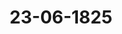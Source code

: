 ---  
schema: default  
title: 23-06-1825  
organization: Team Charlie  
notes: "<p>Description</p><p>Vierzehnte Sizung.

Geschehen, Frankfurt den 23. Juni 1825.

In Gegenwart

aller in der meizehnten Eigung anwesenden

Mit Ausnahme:

von Seiten Oesterreichs: des K. K. präsidirenden Herrn Gesandten, Freiherrn von Mün-

Bellinghausen, welcher den K. Sächsischen Gesandten, Herrn von Carlowiz, u

von Seiten Oldenburgs, Anhalts und Schwarzburgs: des Herrn Gesandten v

Both, welcher den Herrn Gesandten Grafen von Beust substituirt hatte.</p><p>§.66</p><p>Substitutionen.

Der Königlich-Sächsische Herr Gesandte von Carlowiz zeigt an, daß

von dem Kaiserlich-Königlichen präsidirenden Herrn Gesandten, Freiherrn von Mün-

Oellinghausen, — beßgleichen, daß der Großherzoglich- und Herzoglich-Sächsis,

Herr Gesandte, Graf von Beust, von dem Herzoglich-Oldenburgischen, Anhalt-u

Färstlich-Schwarzburgischen Gesandten, Herrn von Both, substituirt worden sey.</p><p>§.67</p><p>Reclamation des Grafen August zu Leiningen-Westerburg, jüngerer 2

nie, die nicht vollständig bewirkte Auszahlung der ihm zustehend

Rheinoetroi-Rente betreffend.

(4 Oip s. 13. 8. Sip. § 18d. 3)

Ferner

Vorstellung der Vormundschaft der Prinzessin Carolina von Ifenbur

Birstein und der Fürstlich-Isenburgischen Fideicommiß-Admin

stration zu Mannheim, Rücstande auf die Rovitionalrenti d

Rheinoetrei betreffend.

(9. Sib. §. 47d. 9)

Von Seiten der betheiligten Höfe wurden in diesem Betreffe die Erklärungen in1

heutigen Sitzung abgelegt, in das 2. Separat-Protokoll aufgenommen, und an die Ei

gaben-Commission abgegeben.</p><p>§.68</p><p>le des Christoph Stute zu Bremen, Schuß in seinen Rechten als

Schmiedemeister daselbst betreffend.

Der Großherzöglich- und Herzoglich-Sächsische Gesandte, Herr Graf

Beust: erstattet Vortrag von einer, unter Num. 31 des dießjährigen Einreichungs-

okolls eingetragenen, von zwei Anlagen und einer Vollmacht für den hiesigen Aovoraten

Haueisen, zur Annahme diefortiger Insinuanden, begleiteten Eingabe Christophs Stute

tremen, der sich dasiger Bürger und Schmiedemeister nenne, und im Wesentlichen Fol-

8 anführe:

Auch in der freien Stadt Bremen sey, während der Französischen Regierung, an die

le des Handwerkszunftwesens, die so genannte Patent-Einrichtung getreten.

Nachdem Bremen seine Selbstständigkeit wieder gewonnen gehabt, hätte der Senat

Hilve-Verfassung wieder hergestellt, und durch eine vom Reclamanten mit übergebene

ronung vom 21. März 1814 die künftigen Innungsverhältnisse der während der Fran-

hen Regierung entstandenen Patentmeister festgesetzt. Stute hätte zu leztern gehört

alle in jener Verordnung vorgezeichneten Bedingungen erfüllt, am Zunftmeister seyn

Innen, solle aber dem ungeachtet wieder Geselle werden. Recurs an die Obrigkeit und

aufige und kostspielige Processe mit der zusammengesetzten Innung der Schlosser und

niede in Bremen, hätten ihn nicht zum Ziele und nur am Haus und Hof, ja sogar

ein Handwerkszeug gebracht, in welcher Noth er sich an hohe Bundesversammlung

der Bitte wende: Hochdieselbe wolle sich bei dem Senate der freien Stadt Bremen

hn verwenden, damit Reclamant, in Gemäßheit der Senatsverordnung vom 21. März

unter die Meister der vortigen Schmiede-Innung aufgenommen werde.

Hierauf eröffnet der Herr Referent folgendes Gutachten. Es habe ausser Zweifel geschie-

daß Reclamant Stute von hoher Bundesversammlung abgewiesen werden müsse. Denn

man seine Beschwerde als gegen eine Maaßregel der innern Verwaltung und Polizei

snem Deutschen Bundesstaate gerichtet an, so gehöre sie schon darum an sich nicht

Bereiche dieser hohen Versammlung. Betrachte man hingegen den Gegenstand versel-

tls eine Justizsache, weil, nach der Meinung des Reclamanten, eine landespolizeigeseh-

Verordnung unrichtig auf ihn angewendet worden sey, wodurch allerdings, unter ge-

Voraussetzungen, eine Polizeisache in eine Justizsache verwandelt werden könne; so

se sich bohe Bundesversammlung um deßwillen nicht in dem Falle, einzuschreiten, weil

erhelle, daß dem Reclamanten, den Gesetzen und der Verfassung der freien Stadt Pre-

lntgegen, die Rechtspflege gehemmt oder verweigert worden sey CArt. 29 der Schlußacte),vielmehr demselben das rechtliche Sehör gegen die combinirte Innung der Schlosser u

Schmiede verstattet worden zu seyn scheine; und es könne daher der Antrag nur auf 1

Reclamanten State Abweisung gerichtet werden.

Sämmtliche Gesandtschaften stimmten dem Herrn Referenten bei; daher

DesGlug:

daß Christoph Stute zu Bremen mit seiner Beschwerde und Bitte abgewiesen wer-</p><p>§.69</p><p>Zusammenstellung aller von 1810 bis Ende 1824 bei der Bundesversam

lung in Vortrag gekommenen Privat-Eingaben, durch Freiher

von Holzhausen.

(12 Sig. § 61 d. 3.)

Ebenderselbe: erstattet Namens der Reclamations-Commission Vortrag von eine

unter Num. 33 des dießjährigen Einr. Prot. eingetragenen Schreiben des Freiherrn Ad

von Holzhausen, Secretärs bei der Bundestagsgesandtschaft der zur 16. Gesammtstim

vereinigten Durchlauchtigsten Fürsten, mit welchem er hoher Bundesversammlung eine v

ihm ausgearbeitete - Zusammenstellung aller von 1810 bis Ende 1824 bei der hohen Du

besversammlung zum Vortrage gekommenen Privat-Eingaben, nach Ordnung der Eu

a deb- und Schluß-Acte i, überreicht und Hochderen geneigten und nachsichtsvollen Aufnah-

empfiehlt, — und es wird der Antrag dabin gerichtet: diese Zusammenstellung, unter An

kennung des Fleißes ihres Verfassers, hier niederzulegen und demselben durch Protokoll-A.

zug dafür danken zu lassen; — worauf einhellig

befalossen

wurde,

des Legationssecretärs Freiherrn von Holzhausen Zusammenstellung der Eingabe

unter Anerkennung des Fleißes des Verfassers, in die Registratur der hohen Bundeso

sammlung niederzulegen und demselben durch Protokoll-Auszug dafür danken zu lassen.</p><p>§.70</p><p>Beschwerde des Pfarrers Schmidt in Knielingen, Großherzogthums 8

den, gegen die Königlich-Baierische Regierung, wegen Diensten

lassung; veranlaßt durch verweigerten Uebertritt zu der Berein

gung der beiden protestantischen Gemeinden zu Kleinfischlingen,

dem Königlich-Baierischen Rheinkreise.

Ebenderselbe: erstattet Vortrag über eine bei hoher Bundesversammlung v.

dem hiesigen Aovoraten Dr. Kloß, in nachgewiesener Affter-Vollmacht des Pfarrenibt im Großherzoglich-Badischen Orte Knielingen, gegen die Königlich-Baierische Re-

ing angebrachte, von einem sehr volumindsen Handactenbande begleitete Reclamation

tum. 38 des Einr. Prot. d. J.). Es wird aus diesen Schriften umständlich vorgetragen,

der, an sich für würdig anerkannte, Pfarrer Schmidt, der seine Stelle seit 1184 in

afschlingen, in Rhein-Baiern, bekleidet hätte, weil er der daselbst von Seiten der

iglichen Regierung beabsichtigten Vereinigung der evangelischen Kirchengemeinden nicht

eten wollen, nach manchen, auch erwähnten, Zwischenvorgängen, auf eine minder

ägliche Pfarrstelle in Dickenreishausen, in Alt-Baiern, versetzt werden sollen, daß

invorstellungen seiner Seits fruchtlos geblieben wären, daß und warum nach verschie-

1) auch angeführten, Zwischenvorkommenheiten der Pfarrer Schmidt sich veranlaßt

iden habe, auf leztgebachte Pfarrstelle zu verzichten, um seine Dienstentlassung und

eine seinen Dienstjahren und übrigen Verhältnissen angemessene Pension nachzusu-

und, da er deßwegen eine allerhöchste Entschliessung nicht bekommen hätte, durch

Verhältnisse gedrungen, die Pfarrei Knielingen, im Großherzogthume Baben, anzu-

ien, worauf, im weitern Verfolg, ihm die allerhöchste Entschliessung bekannt gemacht

ien sey: 2 daß die von dem Pfarrer Schmidt ohne nachgesuchte Erlaubniß geschehene

vanderung und Annahme fremder Dienste alle Ansprüche auf Pension für ihn aufge-

nhätten und er sonach hierunter abschläglich zu bescheiden sey..

Der Herr Referent erwähnt hierauf das Schlußgesuch der vorliegenden Reclamation:

hohe Bundesversammlung bei der Königlich-Baierischen Regierung für den Pfarrer

nidt sich verwenden wolle, damit er eine, seinem, durch Vorenthaltung der Justiz und

Beharren auf seinen Glauben bewirkten Verlust gleichkommende Entschädigung und

ton erhalte re., und eröffnet folgendes Gutachten:

In so fern das Gesuch der für den Pfarrer Schmidt zu Knielingen, im Großher-

ume Baden, bei hoher Bundesversammlung angebrachten Reclamation dahin gemeint

daß bei der Königlich-Baierischen Regierung eine Pension eaus Gnaden für ihn

wirkt werden möge, so liege solches völlig ausserhalb der Grenzen der Zuständigkeit

hohen Versammlung.

Nahme der Pfarrer Schmidt hingegen eine Entschädigung und Pension - von Rechts

en- in Anspruch, so müßte, um die Competenz hoher Bundesversammlung zu begrün-

nachgewiesen werden: daß deßwegen von dem Pfarrer Schmidt — so unergiebig auch

erfolg, wegen der Entfernung aus dem Königreiche Baiern und Annahme einer Stelle

uslande, gewesen seyn dürfte — bei dem betreffenden Königlich-Baierischen Gerichte

ich Klage erhoben, von diesem aber, den Gesetzen und der Verfassung des Königreichsangegen, die rechtliche Gebuhr darauf verweigert, auch von dem Pfarrer Schmidt geg

solche Justizverweigerung kein in den Königlich-Saierischen Gesetzen gegründetes Mint

wiewohl vergeblich, unversucht gelassen worden wäre (Antikel 20 der Schlußacte). Die

Nachweisungen fehlten, und darum könne der Antrag nur auf Abweisung des Pfarrers Schm

gerichtet werden. Uebrigens dürfte ver, der Reclamationsschrift beigeflgte Privat-Act-

band zurückzugeben seyn.

Unter allgemeiner Zustimmung zu dem so eben vernommenen Eerachten u

Antrage, wurde

besglossen:

daß Pfarrer Schmidt zu Knielingen abzuweisen und demselben der vorgelegte Act-

band zurückzustellen sey.</p><p>§.71</p><p>Besuch des Peter und Reinhard Klippel von Camberg, dann der Witn des Georg Groß von Eschhofen, Herzogthums Rassau, wegen ru ständiger Quartiers, Montur-und Gegeifforderung, als ehemali, Kurtrierische Leibgardisten. 12 Sis. s. 25 d. 3. 1024) der Gesandte der freien Städte, Herr Danz: verliest Namens der Eing ben-Commission Vortrag auf das neueste, Zahl 28 des dießjährigen Einreichungs-Protokol übergebene Gesuch des Peter und Reinhard Klippel von Camberg, dann der Witt des Georg Groß von Eschhofen, Herzogthums Nassau, wegen rückständiger Quartier Montur- und Gage-Forderung, als ehemalige Kurtrierische Leibgardisten. In dem Gutachten erwähnt die Commission: Peter und Reinhard Klippel und die Witwe des Georg Groß forderten auf 1 Zeit von 1706 bis 1801, wo sie und resp. ihr Ehemann als Kurtrierische Leibgardist angestellt gewesen, Rückstände an Quartiers, Montirungs- und Gage-Geloern. Die Reclamanten betrachteten diese Rückstände als eine Landesschuld, welche von di jetzigen Besitzern der Kurtrierischen Lande, der Preussischen und Rassauischen Regierung zu bezahlen wäre, und führten an, daß die von beiden Regierungen seit 1818 in Coble, bestellte Commission zu Regulirung der Kurtrierischen Schulden die Richtigkeit ihrer Fo derung gar nicht in Zweifel gezogen, sich aber über die Nate, welche jede derselben bei tragen hätte, nicht vereinigen könnte, und darum die Befriedigung unterlassen habe. Sie hätten schon im Jahre 1823 die hohe Bundesversammlung, ihnen zu ihrer Fo derung zu verhelfen, gebeten. Protok. d. d. Sundesvers. XVII. 80.Auf dieses Gesuch sey, nach dem Antrage der Reclamations-Commission, am 22. Januar

beschlossen worden, die Reclamanten von der Bundesversammlung ab- und wieder

eCommission in Coblenz zu verweisen, mit der hinzugefügten Aeusserung, daß übrigens

tersammlung nicht zweifle, die beiden höchsten Regierungen würden auf deren be-

ste Tage, so weit es die Umstände erlaubten, geeignete Rücksicht nehmen.

Obiger genehmigte Antrag hätte nur auf der Hoffnung beruhen können, daß die Re-

inten von der Commission in Coblenz, wenn die Forderung wirklich für richtig an-

nt worden wäre, ihre Befriedigung erhalten haben würden, ohne daß es hierzu erst

Dazwischenkunft der hohen Bundesversammlung bedurft hätte.

Allein, diese Hoffnung sey nicht in Erfüllung gegangen, denn die Reclamanten hätten,

einem Zeitverlauf von fünf Vierteljahren, im Mai 1825 ihr Gesuch wiederholt.

Es komme daher jetzt bei der vorliegenden Reclamation lediglich auf die Frage an:

ob das Anführen der Reclamanten gegründet sey, daß ihre Forderung von der Com-

mission in Coblenz anerkannt werde?

helfen, indem sie die Sache auf den im 30. Art. der Schlußacte vor-

chneten Weg leite.

Sey selbiges aber ungegründet, dann sey die Versammlung incompetent, müsse

die Reclamanten pure von sich abweisen, und ihnen überlassen, wegen ihrer ver-

tlichen Ansprüche sich ferner an die Commission in Coblenz zu wenden, oder auch den

glich-Preussischen und Herzoglich-Nassauischen Fiscus, jeden pro rata, vor den geeig-

1 Landesgerichten zu belangen.

Die Bescheinigung jenes Anführens liege den Reclamanten ob, sey aber zur Zeit noch

erfolgt.

In dessen Betracht werde von den Mitgliedern der Eingaben-Commission angetragen:

die Reclamanten, da sie das Anführen nicht bescheinigt hätten, daß ihre Forderung

von der in Coblenz bestehenden Königlich-Preussischen und Herzoglich-Rassauischen

Commission zu Regulirung der Kurtrierischen Schulden bereits anerkannt worden

sey, anderweit abzuweisen.

Hierauf wurde diesem Antrage gemäß

besalossen:

die Reclamanten, da sie die Angabe nicht bescheinigt haben, daß ihre Forderung von

n Coblenz bestehenden Königlich-Preussischen und Herzoglich-Nassauischen Commissionzu Regulirung der Kurtrierischen Schulden bereits anerkannt worden sey, anderweit

zuweisen.</p><p>§.72</p><p>Gesuch der Erben des zu Heiligenstadt verstorbenen Regierungsra

Schraut, wegen Rückstandes der Pension ihres Erblassers.

Ebenderselbe: verliest einen Vortrag der Eingaben-Commission über das 3.

des dießjährigen Cinr. Prot. eingetragene Gesuch der Erben des zu Heiligenstadt ver

benen Regierungsraths Goswin Schraut, wegen des während der Königlich-Westphäli

Regierung aufgelaufenen Rückstandes der Pension ihres Erblassers, worin dieselben diese

Versammlung bitten:

in so fern die Befriedigung ihnen nicht vermittelt werden wollte, zu bewirken,

ihnen gestattet werde, den Westphälischen Rückstandsfonds und, in subsidium,

Fiscus im Wege des Processes in Anspruch nehmen zu dürfen.

Das Gutachten geht dahin: Was die Sache selbst betreffe, so sey nur von Pensi

rückständen die Rede, welche während der Dauer des ephemeren Königreichs Westph

dadurch entstanden seyen, daß sich die Westphälische Regierung ermächtigt gehalten h

die reichsdeputationsschlußmäsige Pension des Vaters der Reclamanten nach angenomm,

eigenen Grundsätzen herabzusetzen. Die Zuständigkeit der hohen Bundesversammlung i

nicht auf den Art. 15 der Bundesacte angesprochen, sondern die Reclamanten glaub

der Art. 29 der Wiener Schlußacte rede für sie und unterstüße diese ihre Bitte.

Art. 29 der Schlußacte und der Entwurf eben dieses Artikels AAnlage Protokolls

14. Sitzung, dann Anlage des 16. Protokolls der Conferenzen zu Wien v. J. 182), 1

den nun zusammengestellt und daraus abgeleitet, daß es irrig wäre, wenn man glai

wollte, für alle und jede Ansprüche eines Privaten sey Verfolgung derselben bei eig

lichen Justizbehörden zulässig und festgesetzt, im Falle der Verweigerung aber, die An

dung des Art. 29 der Schlußacte begründet; es solle und müsse dieses vielmehr nach

Verfassung und den bestehenden Gesetzen eines jeden einzelnen Staates beurtheilt wer-

Habe sich nun, in dem vorliegenden Falle, die respect. Mutter der Reclamanten

das Königliche Ober-Präsidium der Provinz Sachsen, dann an die Immediat-Com-

sion für die abgesonderte Restverwaltung gewendet; hätten Seine Majestät der König

mittelbar die Resolution der letztern, die also doch die angeorbnete rechte Behörde

müsse, bestätigt, der Witwe sogar, von welcher das Ableben nicht angeführt werde,

statt veren die Kinder, wie sie früher nicht thaten, jetzt aufträten, eine Pensionthtr. verwilligt: so sey eine Beschwerbe über verweigertes Ochör ober versagte be

19 und Prüfung ganz grundlos.

8 werde demnach begründet erscheinen, daß die Reclamanten von hier abzuweisen

nerauf wurde dem Antrage gemäß

besqlossen:

is die Reclamanten von hier abzuweisen seyen.</p><p>§.73</p><p>Einreichungs-Protokoll

Die Eingaben

2 35, eingereicht am 1. Juni, von Dr. Ohlenschlager dahier, als Bevollmächtigten

der Witwe Magdalena Mondorff zu Coblenz, eine Restforderung von

270 Fl. an die vormalige Reichs-Operationscasse betreffend. Mit Vollmacht

und einem Restschein.

1. 36, einger. am 6. dieses Monats, von dem ehemaligen Fürstlich-Saarbrückschen

Geheimen Rath Eichberg zu Ottweiler, erneuertes Gesuch wegen Vergütung

seiner Pensionsrückstände von Seiten der Herzoglich-Nassauischen Regierung.

37, einger. am 8. dieses, von dem Regierungsrath v. Albertino zu Büdelheim bei

Bingen, für sich und Namens der übrigen betheiligten Rheinzollpensionisten,

wiederholtes Gesuch um hohe Beschlußfassung zu Erlangung ihrer Pensionen und

deren Rückstände. Mit 2 Anlagen.

38, einger. am 8. dieses, von Dr. Kloß vahier, als Bevollmächtigten des Pfar-

rers Chr. Fried. Schmidt zu Knielingen, im Grosherzogthume Baden, De

schwerde gegen die Königlich-Baierische Regierung, wegen Dienstentlassung

und dießfallsiger Pensionsansprüche. Mit Anlagen.

30, einger. am 11. dieses, von Dr. Kloß als Bevollmächtigten des pensionir-

ten ehemaligen Hochfürstlich-Passauischen Hof- und Gerichtspflegers zu Für-

stenau. Philipp Schöller, zu Passau, Beschwerde gegen die Königlich-Dai-

erische Regierung, Pensionsforderung betreffend. Mit 4 Anlagen.

40, einger. am 11. dieses, von Friedrich Heinrich Aßmann, zu Weplar, von

male Reichslammergerichts-Pevellen, Bitte um Bewilligung der jährlichen

Rum. 41, ainger. am 17. dieseb, von Dr. Bingo dahier, als substituirten Anwalt der

privilegirten Gläubiger des Oberjägermeisters von Moltke, Vorstellung in De-

treff einer von dem Großherzog von Mecklenburg-Schwerin verflegten Justiz-

verweigerung. Mit 21 Anlagen.

Num 22, einger. am 20. dieses, von Johann Wilhelm Remy, Handelsmann dahin,

nochmaliges Besuch in Betreff einer Forderung an Preussen und Nassau, we

gen Lieferung in die Festung Ehrenbreitstein. Mit 3 Anlagen.

Rum. 43, einger. am 21. dieses, von dem Königlich-Preussischen Steuerrath Peters

dahier, Beschwerde gegen die Königlich-Preussische Regierung über Degrada-

tion, mit Verkürzung seines Einkommens und Pensionirung. Mit 6 Anlagen.

wurden ven betreffenden Commissionen zugestellt.

zu der heutigen Situng wurden noch 4 Separat-Protokolle aufgenommen.

Folgen die Unterschriften.</p>"  
resources:  
- format: png  
  name: Page57[0-66-67].png  
  url: ../../data_img/Protokolle_BV_17_1825/23-06-1825/Page57[0-66-67].png  
- format: png  
  name: Page58[68].png  
  url: ../../data_img/Protokolle_BV_17_1825/23-06-1825/Page58[68].png  
- format: png  
  name: Page59[68-69-70].png  
  url: ../../data_img/Protokolle_BV_17_1825/23-06-1825/Page59[68-69-70].png  
- format: png  
  name: Page60[70].png  
  url: ../../data_img/Protokolle_BV_17_1825/23-06-1825/Page60[70].png  
- format: png  
  name: Page61[70-71].png  
  url: ../../data_img/Protokolle_BV_17_1825/23-06-1825/Page61[70-71].png  
- format: png  
  name: Page62[71].png  
  url: ../../data_img/Protokolle_BV_17_1825/23-06-1825/Page62[71].png  
- format: png  
  name: Page63[71-72].png  
  url: ../../data_img/Protokolle_BV_17_1825/23-06-1825/Page63[71-72].png  
- format: png  
  name: Page64[72-73].png  
  url: ../../data_img/Protokolle_BV_17_1825/23-06-1825/Page64[72-73].png  
- format: png  
  name: Page65[73].png  
  url: ../../data_img/Protokolle_BV_17_1825/23-06-1825/Page65[73].png  
category:   
  - Protokolle_BV_17_1825  
maintainer: Tao Luo  
maintainer_email: t.luo.21@abdn.ac.uk  
---